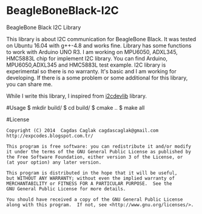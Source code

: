 BeagleBoneBlack-I2C
===================

BeagleBone Black I2C Library

This library is about I2C communication for BeagleBone Black. It was tested on Ubuntu 16.04 with g++-4.8 and works fine. Library has some functions to work with Arduino UNO R3. I am working on MPU6050, ADXL345, HMC5883L chip for implement I2C library. You can find Arduino, MPU6050,ADXL345 and HMC5883L test example. I2C library is experimental so there is no warranty. It's basic and I am working for developing. If there is a some problem or some additional for this library, you can share me.

While I write this library, I inspired from [i2cdevlib](https://github.com/jrowberg/i2cdevlib) library.

#Usage
    $ mkdir build/
    $ cd build/
    $ cmake ..
    $ make all

#License

	Copyright (C) 2014  Cagdas Caglak cagdascaglak@gmail.com http://expcodes.blogspot.com.tr/

    This program is free software: you can redistribute it and/or modify
    it under the terms of the GNU General Public License as published by
    the Free Software Foundation, either version 3 of the License, or
    (at your option) any later version.

    This program is distributed in the hope that it will be useful,
    but WITHOUT ANY WARRANTY; without even the implied warranty of
    MERCHANTABILITY or FITNESS FOR A PARTICULAR PURPOSE.  See the
    GNU General Public License for more details.

    You should have received a copy of the GNU General Public License
    along with this program.  If not, see <http://www.gnu.org/licenses/>.
